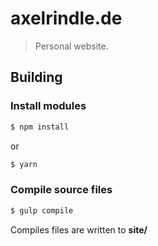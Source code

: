 # axelrindle.de
> Personal website.

## Building
### Install modules
```bash
$ npm install
```
or
```bash
$ yarn
```

### Compile source files
```bash
$ gulp compile
```
Compiles files are written to **site/**